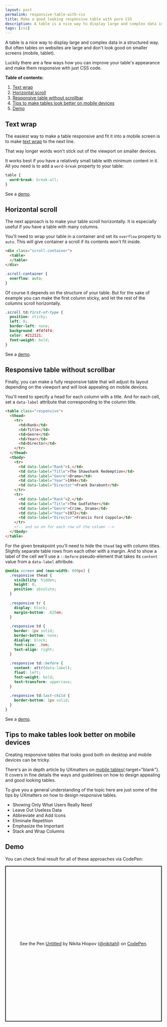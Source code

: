 ```yaml
---
layout: post
permalink: responsive-table-with-css
title: Make a good looking responsive table with pure CSS
description: A table is a nice way to display large and complex data in a structured way. But often tables on websites are large and don't look good on smaller screens (mobile, tablet).
tags: [css]
---
```


A table is a nice way to display large and complex data in a structured way. But often tables on websites are large and don't look good on smaller screens (mobile, tablet).

Luckily there are a few ways how you can improve your table's appearance and make them responsive with just CSS code.

**Table of contents:**
1. [Text wrap](#text-wrap)
2. [Horizontal scroll](#horizontal-scroll)
3. [Responsive table without scrollbar](#responsive-table-without-scrollbar)
4. [Tips to make tables look better on mobile devices](#tips-to-make-tables-look-better-on-mobile-devices)
5. [Demo](#demo)

## Text wrap

The easiest way to make a table responsive and fit it into a mobile screen is to make [text wrap](/pure-css-truncate-text) to the next line.

That way longer words won't stick out of the viewport on smaller devices.

It works best if you have a relatively small table with minimum content in it. All you need is to add a `word-break` property to your table:

```css
table {
  word-break: break-all;
}
```

See a [demo](#demo).

## Horizontal scroll

The next approach is to make your table scroll horizontally. It is especially useful if you have a table with many columns.

You'll need to wrap your table in a container and set its `overflow` property to `auto`. This will give container a scroll if its contents won't fit inside.

```html
<div class="scroll-container">
  <table>
  </table>
</div>
```

```css
.scroll-container {
  overflow: auto;
}
```

Of course it depends on the structure of your table. But for the sake of example you can make the first column sticky, and let the rest of the columns scroll horizontally.

```css
.scroll td:first-of-type {
  position: sticky;
  left: 0;
  border-left: none;
  background: #f4f4f4;
  color: #212121;
  font-weight: bold;
}
```

See a [demo](#demo).

## Responsive table without scrollbar

Finally, you can make a fully responsive table that will adjust its layout depending on the viewport and will look appealing on mobile devices.

You'll need to specify a head for each column with a title. And for each cell, set a `data-label` attribute that corresponding to the column title.

```html
<table class="responsive">
  <thead>
    <tr>
      <td>Rank</td>
      <td>Title</td>
      <td>Genre</td>
      <td>Year</td>
      <td>Director</td>
    </tr>
  </thead>
  <tbody>
    <tr>
      <td data-label="Rank">1.</td>
      <td data-label="Title">The Shawshank Redemption</td>
      <td data-label="Genre">Drama</td>
      <td data-label="Year">1994</td>
      <td data-label="Director">Frank Darabont</td>
    </tr>
    <tr>
      <td data-label="Rank">2.</td>
      <td data-label="Title">The Godfather</td>
      <td data-label="Genre">Crime, Drama</td>
      <td data-label="Year">1972</td>
      <td data-label="Director">Francis Ford Coppola</td>
    </tr>
    <!-- and so on for each row of the column -->
  </tbody>
</table>
```

For the given breakpoint you'll need to hide the `thead` tag with column titles. Slightly separate table rows from each other with a margin. And to show a label of the cell we'll use a `::before` pseudo-element that takes its `content` value from a `data-label` attribute.

```css
@media screen and (max-width: 600px) {  
  .responsive thead {
    visibility: hidden;
    height: 0;
    position: absolute;
  }
  
  .responsive tr {
    display: block;
    margin-bottom: .625em;
  }
  
  .responsive td {
    border: 1px solid;
    border-bottom: none;
    display: block;
    font-size: .8em;
    text-align: right;
  }
  
  .responsive td::before {
    content: attr(data-label);
    float: left;
    font-weight: bold;
    text-transform: uppercase;
  }
  
  .responsive td:last-child {
    border-bottom: 1px solid;
  }
}
```

See a [demo](#demo).

## Tips to make tables look better on mobile devices

Creating responsive tables that looks good both on desktop and mobile devices can be tricky.

There's an in depth article by UXmatters on [mobile tables](https://www.uxmatters.com/mt/archives/2020/07/designing-mobile-tables.php){:target="blank"}. It covers in fine details the ways and guidelines on how to design appealing and good looking tables.

To give you a general understanding of the topic here are just some of the tips by UXmatters on how to design responsive tables.

- Showing Only What Users Really Need
- Leave Out Useless Data
- Abbreviate and Add Icons
- Eliminate Repetition
- Emphasize the Important
- Stack and Wrap Columns

## Demo

You can check final result for all of these approaches via CodePen:

<p class="codepen" data-height="500" data-default-tab="html,result" data-slug-hash="LYdQBZo" data-user="nikitahl" style="height: 500px; box-sizing: border-box; display: flex; align-items: center; justify-content: center; border: 2px solid; margin: 1em 0; padding: 1em;">
  <span>See the Pen <a href="https://codepen.io/nikitahl/pen/LYdQBZo">
  Untitled</a> by Nikita Hlopov (<a href="https://codepen.io/nikitahl">@nikitahl</a>)
  on <a href="https://codepen.io">CodePen</a>.</span>
</p>
<script async src="https://cpwebassets.codepen.io/assets/embed/ei.js"></script>
